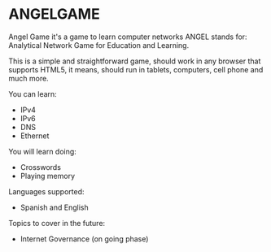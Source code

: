 # ANGELGAME
Angel Game it's a game to learn computer networks
ANGEL stands for: Analytical Network Game for Education and Learning.

This is a simple and straightforward game, should work in any browser that supports HTML5, it means, should run in tablets, computers, cell phone and much more.

You can learn:
- IPv4
- IPv6
- DNS
- Ethernet

You will learn doing:
- Crosswords
- Playing memory

Languages supported:
- Spanish and English

Topics to cover in the future:
- Internet Governance (on going phase)
